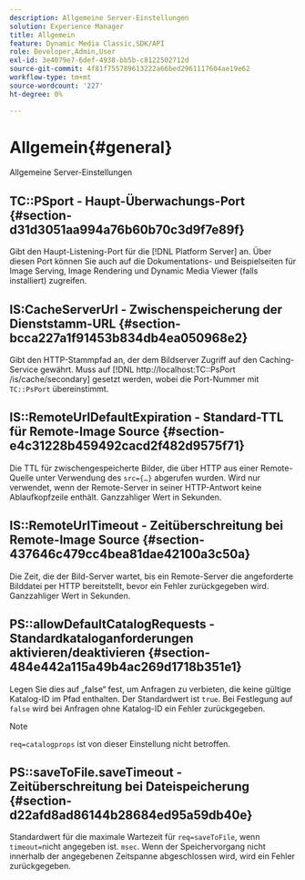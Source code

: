 ```yaml
---
description: Allgemeine Server-Einstellungen
solution: Experience Manager
title: Allgemein
feature: Dynamic Media Classic,SDK/API
role: Developer,Admin,User
exl-id: 3e4079e7-6def-4938-bb5b-c8122502712d
source-git-commit: 4f81f755789613222a66bed2961117604ae19e62
workflow-type: tm+mt
source-wordcount: '227'
ht-degree: 0%

---
```


# Allgemein{#general}

Allgemeine Server-Einstellungen

## TC::PSport - Haupt-Überwachungs-Port {#section-d31d3051aa994a76b60b70c3d9f7e89f}

Gibt den Haupt-Listening-Port für die [!DNL Platform Server] an. Über diesen Port können Sie auch auf die Dokumentations- und Beispielseiten für Image Serving, Image Rendering und Dynamic Media Viewer (falls installiert) zugreifen.

## IS:CacheServerUrl - Zwischenspeicherung der Dienststamm-URL {#section-bcca227a1f91453b834db4ea050968e2}

Gibt den HTTP-Stammpfad an, der dem Bildserver Zugriff auf den Caching-Service gewährt. Muss auf [!DNL http://localhost:TC::PsPort /is/cache/secondary] gesetzt werden, wobei die Port-Nummer mit `TC::PsPort` übereinstimmt.

## IS::RemoteUrlDefaultExpiration - Standard-TTL für Remote-Image Source {#section-e4c31228b459492cacd2f482d9575f71}

Die TTL für zwischengespeicherte Bilder, die über HTTP aus einer Remote-Quelle unter Verwendung des `src={…}` abgerufen wurden. Wird nur verwendet, wenn der Remote-Server in seiner HTTP-Antwort keine Ablaufkopfzeile enthält. Ganzzahliger Wert in Sekunden.

## IS::RemoteUrlTimeout - Zeitüberschreitung bei Remote-Image Source {#section-437646c479cc4bea81dae42100a3c50a}

Die Zeit, die der Bild-Server wartet, bis ein Remote-Server die angeforderte Bilddatei per HTTP bereitstellt, bevor ein Fehler zurückgegeben wird. Ganzzahliger Wert in Sekunden.

## PS::allowDefaultCatalogRequests - Standardkataloganforderungen aktivieren/deaktivieren {#section-484e442a115a49b4ac269d1718b351e1}

Legen Sie dies auf „false“ fest, um Anfragen zu verbieten, die keine gültige Katalog-ID im Pfad enthalten. Der Standardwert ist `true`. Bei Festlegung auf `false` wird bei Anfragen ohne Katalog-ID ein Fehler zurückgegeben.

>[!NOTE]
>
>`req=catalogprops` ist von dieser Einstellung nicht betroffen.

## PS::saveToFile.saveTimeout - Zeitüberschreitung bei Dateispeicherung {#section-d22afd8ad86144b28684ed95a59db40e}

Standardwert für die maximale Wartezeit für `req=saveToFile`, wenn `timeout=`nicht angegeben ist. `msec`. Wenn der Speichervorgang nicht innerhalb der angegebenen Zeitspanne abgeschlossen wird, wird ein Fehler zurückgegeben.
